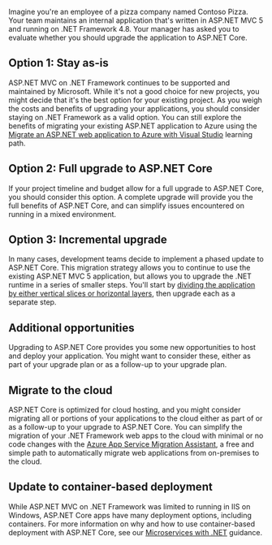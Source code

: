 Imagine you're an employee of a pizza company named Contoso Pizza. Your team maintains an internal application that's written in ASP.NET MVC 5 and running on .NET Framework 4.8. Your manager has asked you to evaluate whether you should upgrade the application to ASP.NET Core.

## Option 1: Stay as-is

ASP.NET MVC on .NET Framework continues to be supported and maintained by Microsoft. While it's not a good choice for new projects, you might decide that it's the best option for your existing project. As you weigh the costs and benefits of upgrading your applications, you should consider staying on .NET Framework as a valid option. You can still explore the benefits of migrating your existing ASP.NET application to Azure using the [Migrate an ASP.NET web application to Azure with Visual Studio](/training/paths/migrate-aspnet-web-application/) learning path.

## Option 2: Full upgrade to ASP.NET Core

If your project timeline and budget allow for a full upgrade to ASP.NET Core, you should consider this option. A complete upgrade will provide you the full benefits of ASP.NET Core, and can simplify issues encountered on running in a mixed environment.

## Option 3: Incremental upgrade

In many cases, development teams decide to implement a phased update to ASP.NET Core. This migration strategy allows you to continue to use the existing ASP.NET MVC 5 application, but allows you to upgrade the .NET runtime in a series of smaller steps. You'll start by [dividing the application by either vertical slices or horizontal layers](https://github.com/dotnet-architecture/eBooks/blob/1ed30275281b9060964fcb2a4c363fe7797fe3f3/current/porting-existing-aspnet-apps/Porting-Existing-ASP.NET-Apps-to-.NET.pdf), then upgrade each as a separate step.

## Additional opportunities

Upgrading to ASP.NET Core provides you some new opportunities to host and deploy your application. You might want to consider these, either as part of your upgrade plan or as a follow-up to your upgrade plan.

## Migrate to the cloud

ASP.NET Core is optimized for cloud hosting, and you might consider migrating all or portions of your applications to the cloud either as part of or as a follow-up to your upgrade to ASP.NET Core. You can simplify the migration of your .NET Framework web apps to the cloud with minimal or no code changes with the [Azure App Service Migration Assistant](/azure/app-service/app-service-asp-net-migration#app-service-migration-tools-and-resources), a free and simple path to automatically migrate web applications from on-premises to the cloud.

## Update to container-based deployment

While ASP.NET MVC on .NET Framework was limited to running in IIS on Windows, ASP.NET Core apps have many deployment options, including containers. For more information on why and how to use container-based deployment with ASP.NET Core, see our [Microservices with .NET](https://dotnet.microsoft.com/apps/aspnet/microservices) guidance.
